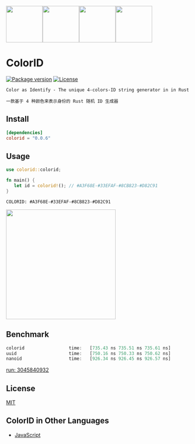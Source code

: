 <img src="https://user-images.githubusercontent.com/11075892/189526526-4a0a0049-1714-4ba4-a967-3a7f62d5e5e0.svg" width="100px" /><img src="https://user-images.githubusercontent.com/11075892/189526521-ac0f8644-4915-4feb-b371-d9b3add3cb44.svg" width="100px" /><img src="https://user-images.githubusercontent.com/11075892/189526523-4ae3ff55-6758-4bf9-93b2-fbde7a4267f2.svg" width="100px" /><img src="https://user-images.githubusercontent.com/11075892/189526525-7e69a486-a416-4fa9-a980-4e8fe9186bbc.svg" width="100px" />

# ColorID

[![Package version](https://img.shields.io/crates/v/colorid.svg)](https://crates.io/crates/colorid)
[![License](https://img.shields.io/badge/license-MIT%20License-blue.svg)](https://github.com/rustq/colorid/blob/master/LICENSE)

`Color as Identify - The unique 4-colors-ID string generator in in Rust`

`一款基于 4 种颜色来表示身份的 Rust 随机 ID 生成器`

## Install

```toml
[dependencies]
colorid = "0.0.6"
```

## Usage

```rust
use colorid::colorid;

fn main() {
   let id = colorid!(); // #A3F68E-#33EFAF-#8CB823-#D82C91
}
```

`COLORID: #A3F68E-#33EFAF-#8CB823-#D82C91`

<img src="https://user-images.githubusercontent.com/11075892/189936058-c85b9f86-6cd8-4904-a8ae-1f802d696113.svg" width="300px">


## Benchmark

```rust
colorid                 time:   [735.43 ns 735.51 ns 735.61 ns]
uuid                    time:   [750.16 ns 750.33 ns 750.62 ns]
nanoid                  time:   [926.34 ns 926.45 ns 926.57 ns]
```

[run: 3045840932](https://github.com/rustq/colorid/actions/runs/3045840932/jobs/4907902169)

## License

[MIT](https://opensource.org/licenses/MIT)


## ColorID in Other Languages

- [JavaScript](https://github.com/rustq/colorid.js)
